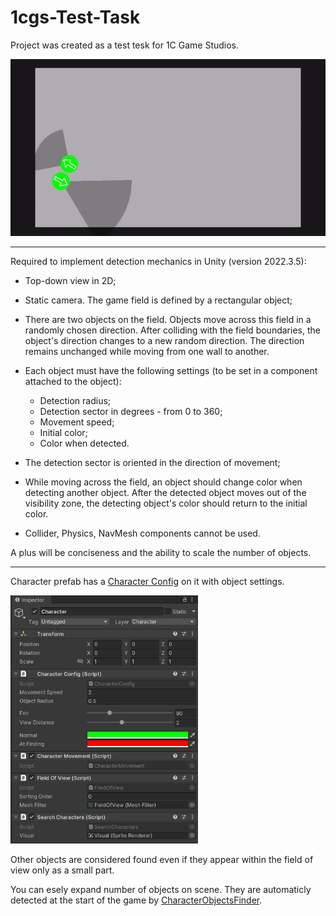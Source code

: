 # 1cgs-Test-Task

Project was created as a test tesk for 1C Game Studios.

![](https://github.com/A1exdV/1cgs-Test-Task/blob/main/Misc/Game-gif.gif)
____________________

Required to implement detection mechanics in Unity (version 2022.3.5):

- Top-down view in 2D;
- Static camera. The game field is defined by a rectangular object;
- There are two objects on the field. Objects move across this field in a randomly chosen direction. After colliding with the field boundaries, the object's direction changes to a new random direction. The direction remains unchanged while moving from one wall to another.
- Each object must have the following settings (to be set in a component attached to the object):
  - Detection radius;
  - Detection sector in degrees - from 0 to 360;
  - Movement speed;
  - Initial color;
  - Color when detected.
    
 - The detection sector is oriented in the direction of movement;
 - While moving across the field, an object should change color when detecting another object. After the detected object moves out of the visibility zone, the detecting object's color should return to the initial color.
 - Collider, Physics, NavMesh components cannot be used.

A plus will be conciseness and the ability to scale the number of objects.
 _____________________

 Character prefab has a [Character Config](https://github.com/A1exdV/1cgs-Test-Task/blob/main/Assets/Scripts/Character/CharacterConfig.cs) on it with object settings.

 <img src="https://github.com/A1exdV/1cgs-Test-Task/blob/main/Misc/Editor%20fiels.png" width="300">

Other objects are considered found even if they appear within the field of view only as a small part.

 You can esely expand number of objects on scene. They are automaticly detected at the start of the game by [CharacterObjectsFinder](https://github.com/A1exdV/1cgs-Test-Task/blob/main/Assets/Scripts/CharacterObjectsFinder.cs).
